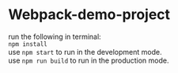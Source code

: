 # Webpack-demo-project  
run the following in terminal:  
`npm install`  
use `npm start` to run in the development mode.  
use `npm run build` to run in the production mode.  

